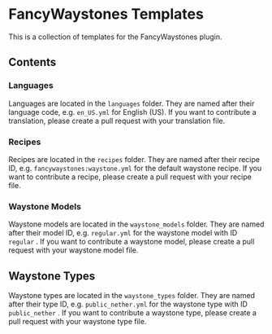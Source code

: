 # FancyWaystones Templates
This is a collection of templates for the FancyWaystones plugin.

## Contents
### Languages
Languages are located in the `languages` folder. They are named after their language code, e.g. `en_US.yml` for English (US). If you want to contribute a translation, please create a pull request with your translation file.

### Recipes
Recipes are located in the `recipes` folder. They are named after their recipe ID, e.g. `fancywaystones:waystone.yml` for the default waystone recipe. If you want to contribute a recipe, please create a pull request with your recipe file.

### Waystone Models
Waystone models are located in the `waystone_models` folder. 
They are named after their model ID, e.g. `regular.yml` for the waystone model with ID `regular` . If you want to contribute a waystone model, please create a pull request with your waystone model file.

## Waystone Types
Waystone types are located in the `waystone_types` folder.
They are named after their type ID, e.g. `public_nether.yml` for the waystone type with ID `public_nether` . If you want to contribute a waystone type, please create a pull request with your waystone type file.